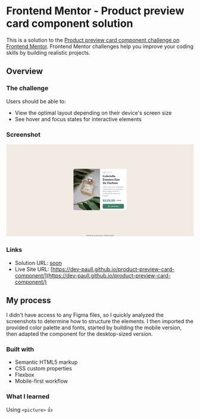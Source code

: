 # Frontend Mentor - Product preview card component solution

This is a solution to the [Product preview card component challenge on Frontend Mentor](https://www.frontendmentor.io/challenges/product-preview-card-component-GO7UmttRfa). Frontend Mentor challenges help you improve your coding skills by building realistic projects. 

## Overview

### The challenge

Users should be able to:

- View the optimal layout depending on their device's screen size
- See hover and focus states for interactive elements

### Screenshot

![](./product-preview-card-component_mysolution-screenshot.png)


### Links

- Solution URL: [soon](https://your-solution-url.com)
- Live Site URL: [https://dev-paull.github.io/product-preview-card-component/](https://dev-paull.github.io/product-preview-card-component/)

## My process

I didn't have access to any Figma files, so I quickly analyzed the screenshots to determine how to structure the elements. I then imported the provided color palette and fonts, started by building the mobile version, then adapted the component for the desktop-sized version.

### Built with

- Semantic HTML5 markup
- CSS custom properties
- Flexbox
- Mobile-first workflow

### What I learned

Using `<picture>` 👍
